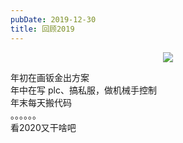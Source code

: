 ```yaml
---
pubDate: 2019-12-30
title: 回顾2019
---
```


<figure class="half"  align="center">
<img src = "https://img.beyondxin.top/2024/202407150303211.webp">
</figure>

年初在画钣金出方案  
年中在写 plc、搞私服，做机械手控制  
年末每天搬代码  
。。。。。。  
看2020又干啥吧  
